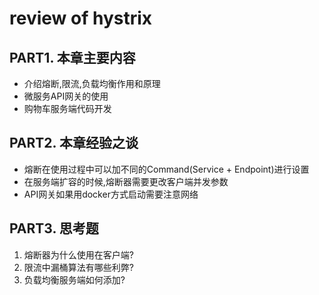 # review of hystrix

## PART1. 本章主要内容

- 介绍熔断,限流,负载均衡作用和原理
- 微服务API网关的使用
- 购物车服务端代码开发

## PART2. 本章经验之谈

- 熔断在使用过程中可以加不同的Command(Service + Endpoint)进行设置
- 在服务端扩容的时候,熔断器需要更改客户端并发参数
- API网关如果用docker方式启动需要注意网络

## PART3. 思考题

1. 熔断器为什么使用在客户端?
2. 限流中漏桶算法有哪些利弊?
3. 负载均衡服务端如何添加?

